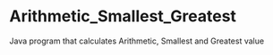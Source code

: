 # Arithmetic_Smallest_Greatest
 Java program that calculates Arithmetic, Smallest and Greatest value
